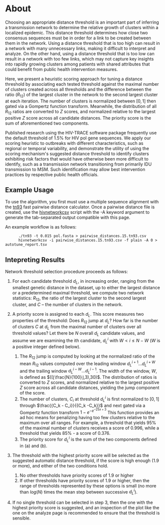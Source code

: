 # About

Choosing an appropriate distance threshold is an important part of inferring a transmission network to determine the relative growth of clusters within a localized epidemic. This distance threshold determines how close two consensus sequences must be in order for a link to be created between them in the network. Using a distance threshold that is too high can result in a network with many unnecessary links, making it difficult to interpret and analyze. On the other hand, using a distance threshold that is too low can result in a network with too few links, which may not capture key insights into rapidly growing clusters among patients with shared attributes that could benefit from public health intervention measures. 

Here, we present a heuristic scoring approach for tuning a distance threshold by associating each tested threshold against the maximal number of clusters created across all thresholds and the difference between the ratio ($R_{12}$) of the largest cluster in the network to the second largest cluster at each iteration. The number of clusters is normalized between $[0,1]$ then gated via a Gompertz function transform. Meanwhile, the distribution of all $R_{12}$ ratios are converted to $Z$ scores, and normalized relative to the largest positive $Z$ score across all candidate distances. The priority score is the sum of aforementioned two components. 


Published research using the HIV-TRACE software package frequently use the default threshold of 1.5% for HIV pol gene sequences. We apply our scoring heuristic to outbreaks with different characteristics, such as regional or temporal variability, and demonstrate the utility of using the scoring mechanism's suggested distance threshold to identify clusters exhibiting risk factors that would have otherwise been more difficult to identify, such as a transmission network transitioning from primarily IDU transmission to MSM. Such identification may allow best intervention practices by respective public health officials.

## Example Usage

To use the algorithm, you first must use a multiple sequence alignment with the [tn93](https://github.com/veg/tn93) fast pairwise distance calculator.
Once a pairwise distance file is created, use the [hivnetworkcsv](https://github.com/veg/hivclustering) script with the -A keyword argument to generate the tab-separated output compatible with this page.

An example workflow is as follows:

```
      ./tn93 -t 0.015 pol.fasta > pairwise_distances.15.tn93.csv
      hivnetworkcsv -i pairwise_distances.15.tn93.csv -f plain -A 0 > autotune_report.tsv
```

## Intepreting Results

Network threshold selection procedure proceeds as follows:

  1. For each candidate threshold $d_L$, in increasing order, ranging from the smallest genetic distance in the dataset, up to either the largest distance or a predetermined maximal threshold, we compute two network statistics: $R_{12}$, the ratio of the largest cluster to the second largest cluster, and $C$ – the number of clusters in the network.

  2. A priority score is assigned to each $d_L$. This score measures two properties of the threshold: Does $R_{12}$ jump at $d_L$? How far is the number of clusters $C$ at $d_L$ from the maximal number of clusters over all threshold values? Let there be $N$ overall $d_L$ candidate values, and assume we are examining the ith candidate, $d_L^i$ with $W < i \leq N - W$ ($W$ is a positive integer defined below).
        1. The $R_{12}$ jump is computed by looking at the normalized ratio of the mean $R_{12}$ values computed over the leading window $d_L^{i+1}…d_L^{i+W}$ and the trailing window $d_L^{i-W}… d_L^{i-1}$. The width of the window, $W$, is defined as $((⌊\frac{N}{100}⌋,3),30)$. The distribution of ratios is converted to $Z$ scores, and normalized relative to the largest positive $Z$ score across all candidate distances, yielding the jump component of the score.
        2. The number of clusters, $C_i$ at threshold $d_L^i$ is first normalized to $[0,1]$ through $\frac{{C_k - C_i}}{{C_k -C_k}}$  and next gated via a Gompertz function transform ${1-e}^{-e^{-25x+3}}$  This function provides an ad hoc means for penalizing having too few clusters relative to the maximum over all ranges. For example, a threshold that yields $95\%$ of the maximal number of clusters receives a score of $0.996$, while a threshold that yields $85\%$ - a score of $0.376$.
        3. The priority score for $d_L^i$ is the sum of the two components defined in (a) and (b).

  3. The threshold with the highest priority score will be selected as the suggested automatic distance threshold, if the score is high enough ($1.9$ or more), and either of the two conditions hold.
        1. No other thresholds have priority scores of $1.9$ or higher
        2. If other thresholds have priority scores of $1.9$ or higher, then the range of thresholds represented by these options is small (no more than $log(N)$ times the mean step between successive $d_L^i$).
  4. If no single threshold can be selected in step 3, then the one with the highest priority score is suggested, and an inspection of the plot like the one on the analyze page is recommended to ensure that the threshold is sensible. 

